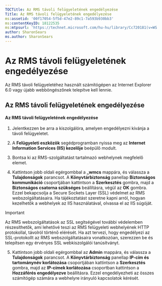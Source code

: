 ```yaml
---
TOCTitle: Az RMS távoli felügyeletének engedélyezése
Title: Az RMS távoli felügyeletének engedélyezése
ms:assetid: '00f17054-5f5d-47e2-89c1-7a593b930bb3'
ms:contentKeyID: 18122535
ms:mtpsurl: 'https://technet.microsoft.com/hu-hu/library/Cc720181(v=WS.10)'
author: SharonSears
ms.author: SharonSears
---
```


Az RMS távoli felügyeletének engedélyezése
==========================================

Az RMS távoli felügyeletéhez használt számítógépen az Internet Explorer 6.0 vagy újabb webböngészőnek telepítve kell lennie.

Az RMS távoli felügyeletének engedélyezése
------------------------------------------

#### Az RMS távoli felügyeletének engedélyezése

1.  Jelentkezzen be arra a kiszolgálóra, amelyen engedélyezni kívánja a távoli felügyeletet.

2.  A **Felügyeleti eszközök** segédprogramban nyissa meg az **Internet Information Services (IIS) kezelője** beépülő modult.

3.  Bontsa ki az RMS-szolgáltatást tartalmazó webhelynek megfelelő elemet.

4.  Kattintson jobb oldali egérgombbal a **\_wmcs** mappára, és válassza a **Tulajdonságok** parancsot. A **Könyvtárbiztonság** panellap **Biztonságos kommunikáció** csoportjában kattintson a **Szerkesztés** gombra, majd a **Biztonságos csatorna szükséges** beállításra, végül az **OK** gombra. Ezzel bekapcsolja a Secure Sockets Layer (SSL) védelmet az RMS webszolgáltatásaira. Ha tájékoztatást szeretne kapni arról, hogyan kezelhetők a webhelyek az IIS használatával, olvassa el az IIS súgóját.

   > [!IMPORTANT]
   > Az RMS webszolgáltatások az SSL segítségével további védelemben részesíthetők, ami lehetővé teszi az RMS felügyeleti webhelyének HTTP protokollal, távolról történő elérését. Ha azt tervezi, hogy engedélyezi az SSL-protokollt az RMS webszolgáltatásaira vonatkozóan, szerezzen be és telepítsen egy érvényes SSL webkiszolgálói tanúsítványt.

5.  Kattintson jobb oldali egérgombbal az **Admin** mappára, és válassza a **Tulajdonságok** parancsot. A **Könyvtárbiztonság** panellap **IP-cím és tartománynév korlátozása** csoportjában kattintson a **Szerkesztés** gombra, majd az **IP-címek korlátozása** csoportban kattintson a **Hozzáférés engedélyezve** beállításra. Ezzel engedélyezheti az összes számítógép számára a webhelyre irányuló kapcsolatok kérését.
